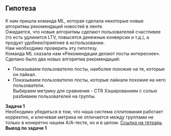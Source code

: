 ## Гипотеза
К нам пришла команда ML, которая сделала некоторые новые алгоритмы рекомендаций новостей в ленте.  
Ожидается, что новые алгоритмы сделают пользователей счастливее (то есть удлинится LTV, повысятся денежные конверсии и т.д.), а продукт удобнее/приятнее в использовании.  
Нам необходимо проверить эту гипотезу.  
Команда ML сказала нам «Рекомендации делают посты интереснее». Сделано было два новых алгоритма рекомендаций:  
- Показываем пользователю посты, наиболее похожие на те, которые он лайкал.  
- Показываем пользователю посты, которые лайкали похожие на него пользователи.  
Выбираем метрику для сравнения - CTR
Хэшированием с солью разбиваем пользователей на группы.

**Задача 1**  
Необходимо убедиться в том, что наша система сплитования работает корректно, и ключевая метрика не отличается между группами не только в конкретно нашем А/А-тесте, но и в целом.
[Ссылка на тетрадь](AB-test/Задача1.ipynb)  
**Вывод по задаче 1**


